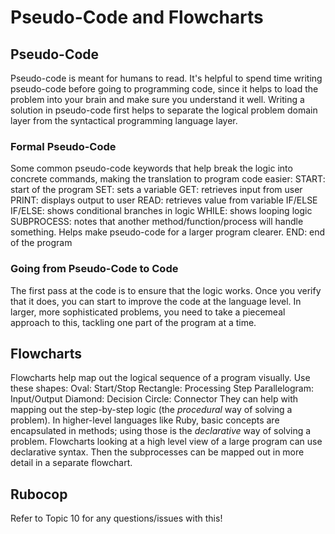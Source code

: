# Pseudo-Code and Flowcharts

## Pseudo-Code

Pseudo-code is meant for humans to read. It's helpful to spend time writing pseudo-code before going to programming code, since it helps to load the problem into your brain and make sure you understand it well.
Writing a solution in pseudo-code first helps to separate the logical problem domain layer from the syntactical programming language layer.

### Formal Pseudo-Code

Some common pseudo-code keywords that help break the logic into concrete commands, making the translation to program code easier:
START: start of the program
SET: sets a variable
GET: retrieves input from user
PRINT: displays output to user
READ: retrieves value from variable
IF/ELSE IF/ELSE: shows conditional branches in logic
WHILE: shows looping logic
SUBPROCESS: notes that another method/function/process will handle something. Helps make pseudo-code for a larger program clearer.
END: end of the program

### Going from Pseudo-Code to Code

The first pass at the code is to ensure that the logic works. Once you verify that it does, you can start to improve the code at the language level.
In larger, more sophisticated problems, you need to take a piecemeal approach to this, tackling one part of the program at a time.

## Flowcharts

Flowcharts help map out the logical sequence of a program visually.
Use these shapes:
Oval: Start/Stop
Rectangle: Processing Step
Parallelogram: Input/Output
Diamond: Decision
Circle: Connector
They can help with mapping out the step-by-step logic (the _procedural_ way of solving a problem).
In higher-level languages like Ruby, basic concepts are encapsulated in methods; using those is the _declarative_ way of solving a problem. Flowcharts looking at a high level view of a large program can use declarative syntax.
Then the subprocesses can be mapped out in more detail in a separate flowchart.

## Rubocop

Refer to Topic 10 for any questions/issues with this!
